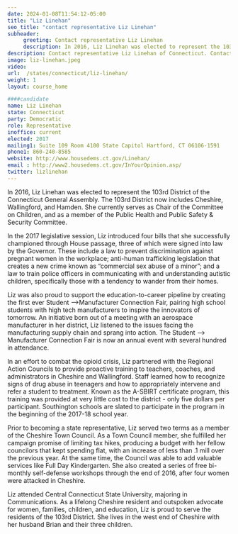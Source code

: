 ```yaml
---
date: 2024-01-08T11:54:12-05:00
title: "Liz Linehan"
seo_title: "contact representative Liz Linehan"
subheader:
     greeting: Contact representative Liz Linehan
     description: In 2016, Liz Linehan was elected to represent the 103rd District of the Connecticut General Assembly. The 103rd District now includes Cheshire, Wallingford, and Hamden. She currently serves as Chair of the Committee on Children, and as a member of the Public Health and Public Safety & Security Committee.
description: Contact representative Liz Linehan of Connecticut. Contact information for Liz Linehan includes email address, phone number, and mailing address.
image: liz-linehan.jpeg
video:
url:  /states/connecticut/liz-linehan/
weight: 1
layout: course_home

####candidate
name: Liz Linehan
state: Connecticut
party: Democratic
role: Representative
inoffice: current
elected: 2017
mailing1: Suite 109 Room 4100 State Capitol Hartford, CT 06106-1591
phone1: 860-240-8585
website: http://www.housedems.ct.gov/Linehan/
email : http://www2.housedems.ct.gov/InYourOpinion.asp/
twitter: lizlinehan
---
```


In 2016, Liz Linehan was elected to represent the 103rd District of the Connecticut General Assembly. The 103rd District now includes Cheshire, Wallingford, and Hamden. She currently serves as Chair of the Committee on Children, and as a member of the Public Health and Public Safety & Security Committee.

In the 2017 legislative session, Liz introduced four bills that she successfully championed through House passage, three of which were signed into law by the Governor. These include a law to prevent discrimination against pregnant women in the workplace; anti-human trafficking legislation that creates a new crime known as “commercial sex abuse of a minor”; and a law to train police officers in communicating with and understanding autistic children, specifically those with a tendency to wander from their homes.

Liz was also proud to support the education-to-career pipeline by creating the first ever Student -->Manufacturer Connection Fair, pairing high school students with high tech manufacturers to inspire the innovators of tomorrow. An initiative born out of a meeting with an aerospace manufacturer in her district, Liz listened to the issues facing the manufacturing supply chain and sprang into action. The Student --> Manufacturer Connection Fair is now an annual event with several hundred in attendance.

In an effort to combat the opioid crisis, Liz partnered with the Regional Action Councils to provide proactive training to teachers, coaches, and administrators in Cheshire and Wallingford. Staff learned how to recognize signs of drug abuse in teenagers and how to appropriately intervene and refer a student to treatment. Known as the A-SBIRT certificate program, this training was provided at very little cost to the district - only five dollars per participant. Southington schools are slated to participate in the program in the beginning of the 2017-18 school year.

Prior to becoming a state representative, Liz served two terms as a member of the Cheshire Town Council. As a Town Council member, she fulfilled her campaign promise of limiting tax hikes, producing a budget with her fellow councilors that kept spending flat, with an increase of less than .1 mill over the previous year. At the same time, the Council was able to add valuable services like Full Day Kindergarten. She also created a series of free bi-monthly self-defense workshops through the end of 2016, after four women were attacked in Cheshire.

Liz attended Central Connecticut State University, majoring in Communications. As a lifelong Cheshire resident and outspoken advocate for women, families, children, and education, Liz is proud to serve the residents of the 103rd District. She lives in the west end of Cheshire with her husband Brian and their three children.
